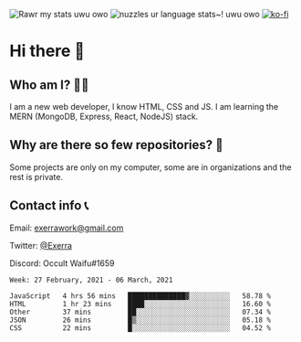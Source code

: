 ![Rawr my stats uwu owo](https://github-readme-stats.vercel.app/api?username=Exerra&show_icons=true&theme=buefy)
![nuzzles ur language stats~! uwu owo](https://github-readme-stats.vercel.app/api/top-langs/?username=Exerra&layout=compact)
[![ko-fi](https://www.ko-fi.com/img/githubbutton_sm.svg)](https://ko-fi.com/X8X130H96)
# Hi there 👋
## Who am I? 🙋‍♀️
I am a new web developer, I know HTML, CSS and JS. I am learning the MERN (MongoDB, Express, React, NodeJS) stack.
## Why are there so few repositories? 🤔
Some projects are only on my computer, some are in organizations and the rest is private.
## Contact info 📞
Email: [exerrawork@gmail.com](mailto:exerrawork@gmail.com)

Twitter: [@Exerra](https://twitter.com/exerra)

Discord: Occult Waifu#1659

<!--START_SECTION:waka-->
```text
Week: 27 February, 2021 - 06 March, 2021

JavaScript   4 hrs 56 mins   ██████████████▓░░░░░░░░░░   58.78 % 
HTML         1 hr 23 mins    ████░░░░░░░░░░░░░░░░░░░░░   16.60 % 
Other        37 mins         ██░░░░░░░░░░░░░░░░░░░░░░░   07.34 % 
JSON         26 mins         █▒░░░░░░░░░░░░░░░░░░░░░░░   05.18 % 
CSS          22 mins         █░░░░░░░░░░░░░░░░░░░░░░░░   04.52 % 
```
<!--END_SECTION:waka-->

